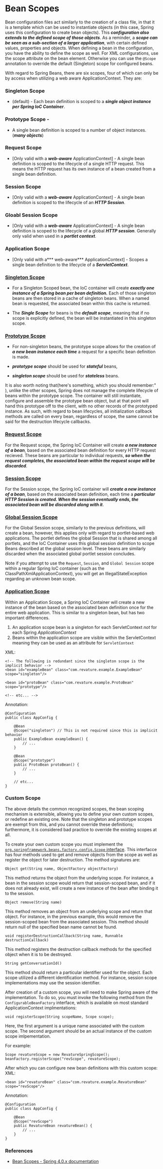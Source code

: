 # Bean Scopes

Bean configuration files act similarly to the creation of a class file, in that it is a template which can be used to instantiate objects (in this case, Spring uses this configuration to create bean objects). This ***configuration also extends to the defined scope of those objects***. As a reminder, a ***scope can be seen as a sub-section of a larger application***, with certain defined values, properties and objects. When defining a bean in the configuration, you have the ability to define the scope as well. For XML configurations, use the scope attribute on the bean element. Otherwise you can use the `@Scope` annotation to override the default (Singleton) scope for configured beans.

With regard to Spring Beans, there are six scopes, four of which can only be by access when utilizing a web aware ApplicationContext. They are:
### Singleton Scope 
   * (default) - Each bean definition is scoped to a ***single object instance*** ***per Spring IoC Container***.
### Prototype Scope - 
* A single bean definition is scoped to a number of object instances.(***many objects***)
### Request Scope 
* [Only valid with a ***web-aware*** ApplicationContext] - A single bean definition is scoped to the lifecycle of a single HTTP request. This means the HTTP request has its own instance of a bean created from a single bean definition.
### Session Scope 
* [Only valid with a ***web-aware*** ApplicationContext] - A single bean definition is scoped to the lifecycle of an ***HTTP Session***.
### Gloabl Session Scope 
* [Only valid with a ***web-aware*** ApplicationContext] - A single bean definition is scoped to the lifecycle of a global ***HTTP session***. Generally only valid when used in a ***portlet context***.
### Application Scope 
* [Only valid with a*** web-aware*** ApplicationContext] - Scopes a single bean definition to the lifecycle of a ***ServletContext***.

### [Singleton Scope](https://docs.spring.io/spring/docs/4.0.x/spring-framework-reference/html/beans.html#beans-factory-scopes-singleton)
* For a Singleton Scoped bean, the IoC container will create ***exactly one instance of a Spring bean per bean definition.*** Each of those singleton beans are then stored in a cache of singleton beans. When a named bean is requested, the associated bean within this cache is returned.

* The ***Single Scope*** for beans is the ***default scope***, meaning that if no scope is explicitly defined, the bean will be instantiated in this singleton scope.

### [Prototype Scope](https://docs.spring.io/spring/docs/4.0.x/spring-framework-reference/html/beans.html#beans-factory-scopes-prototype)
* For non-singleton beans, the prototype scope allows for the creation of ***a new bean instance each time*** a request for a specific bean definition is made.

* ***prototype scope*** should be used for ***stateful*** beans, 
* ***singleton scope*** should be used for ***stateless*** beans.

It is also worth noting that(here's something, which you should remember:" ), unlike the other scopes, Spring does not manage the complete lifecycle of beans within the prototype scope. The container will still instantiate, configure and assemble the prototype bean object, but at that point will hand this prototype off to the client, with no other records of the prototyped instance. As such, with regard to bean lifecycles, all initialization callback methods are called on every bean, regardless of scope, the same cannot be said for the destruction lifecycle callbacks.

### [Request Scope](https://docs.spring.io/spring/docs/4.0.x/spring-framework-reference/html/beans.html#beans-factory-scopes-request)
For the Request scope, the Spring IoC Container will create ***a new instance of a bean***, based on the associated bean definition for every HTTP request recieved. These beans are particular to individual requests, ***so when the request completes, the associated bean within the request scope will be discarded***.

### [Session Scope](https://docs.spring.io/spring/docs/4.0.x/spring-framework-reference/html/beans.html#beans-factory-scopes-session)
For the Session scope, the Spring IoC container will ***create a new instance of a bean***, based on the associated bean definition, each time a ***particular HTTP Session is created. When the session eventually ends, the associated bean will be discarded along with it***.

### [Global Session Scope](https://docs.spring.io/spring/docs/4.0.x/spring-framework-reference/html/beans.html#beans-factory-scopes-global-session)
For the Global Session scope, similarly to the previous definitions, will create a bean, however, this applies only with regard to portlet-based web applications. The portlet defines the global Session that is shared among all portlets, and the IoC Container uses this global session definition to scope Beans described at the global session level. These beans are similarly discarded when the associated global portlet session concludes.

Note if you attempt to use the `Request`, `Session`, and `Global Session` scope within a regular Spring IoC container (such as the ClassPathXmlApplicationContext), you will get an IllegalStateException regarding an unknown bean scope.

### [Application Scope](https://docs.spring.io/spring/docs/4.0.x/spring-framework-reference/html/beans.html#beans-factory-scopes-application)
Within an Application Scope, a Spring IoC Container will create a new instance of the bean based on the associated bean definition once for the entire web application. This is similar to a singleton bean, but has two important differences.
1. An application scope bean is a singleton for each ServletContext _not_ for each Spring _ApplicationContext_
1. Beans within the application scope are visible within the ServletContext meaning they can be used as an attribute for `ServletContext`

XML:
```
<!-- The following is redundant since the singleton scope is the implicit behavior -->
<bean id="exampleBean" class="com.revature.example.ExampleBean" scope="singleton"/>

<bean id="protoBean" class="com.revature.example.ProtoBean" scope="prototype"/>

<!-- etc... -->

```


Annotation:
```
@Configuration
public class AppConfig {

    @Bean
    @Scope("singleton") // This is not required since this is implicit behavior
    public ExampleBean exampleBean() {
        // ...
    }

    @Bean
    @Scope("prototype")
    public ProtoBean protoBean() {
        // ...
    }

    // etc...
}
```

### Custom Scope
The above details the common recognized scopes, the bean scoping mechanism is extensible, allowing you to define your own custom scopes, or redefine an existing one. Note that the singleton and prototype scopes are exempt from this, and you cannot override these definitions; furthermore, it is considered bad practice to override the existing scopes at all.

To create your own custom scope you must implement the [`org.springframework.beans.factory.config.Scope` interface](https://docs.spring.io/spring/docs/current/javadoc-api/org/springframework/beans/factory/config/Scope.html). This interfacce has four methods used to get and remove objects from the scope as well as register the object for later destruction. The method signatures are:

```
Object get(String name, ObjectFactory objectFactory)
```
This method returns the object from the underlying scope. For instance, a bean in the session scope would return that session-scoped bean, and if it does not already exist, will create a new instance of the bean after binding it to the session.

```
Object remove(String name)
```
This method removes an object from an underlying scope and return that object. For instance, in the previous example, this would remove the session-scoped bean from the associated session. This method should return null of the specified bean name cannot be found.

```
void registerDestructionCallback(String name, Runnable destructionCallback)
```
This method registers the destruction callback methods for the specified object when it is to be destroyed.

```
String getConversationId()
```
This method should return a particular identifier used for the object. Each scope utilized a different identification method. For instance, session scope implementations may use the session identifier.

After creation of a custom scope, you will need to make Spring aware of the implementation. To do so, you must invoke the following method from the `ConfigurableBeanFactory` interface, which is available on most standard ApplicationContext implmentations:

```
void registerScope(String scopeName, Scope scope);
```
Here, the first argument is a unique name associated with the custom scope. The second argument should be an actual instance of the custom scope imlpementation.

For example:

```
Scope revatureScope = new RevatureSpringScope();
beanFactory.registerScope("revScope", revatureScope);
```

After which you can configure new bean definitions with this custom scope:
XML:
```
<bean id="revatureBean" class="com.revature.example.RevatureBean" scope="revScope"/>

```

Annotation:
```
@Configuration
public class AppConfig {

    @Bean
    @Scope("revScope")
    public RevatureBean revatureBean() {
        // ...
    }
}
```


### References
* [Bean Scopes - Spring 4.0.x documentation](https://docs.spring.io/spring/docs/4.0.x/spring-framework-reference/html/beans.html#beans-factory-scopes)
